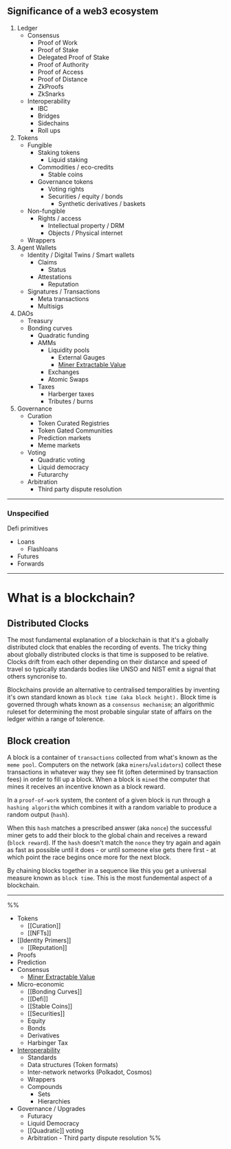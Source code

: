 
## Significance of a web3 ecosystem
1) Ledger
	- Consensus
		- Proof of Work
		- Proof of Stake
		- Delegated Proof of Stake
		- Proof of Authority
		- Proof of Access
		- Proof of Distance
		- ZkProofs
		- ZkSnarks
	- Interoperability
		- IBC
		- Bridges 
		- Sidechains
		- Roll ups
2) Tokens
	- Fungible
		- Staking tokens
			- Liquid staking
		- Commodities / eco-credits
			- Stable coins
		- Governance tokens
			- Voting rights
			- Securities / equity / bonds
				- Synthetic derivatives / baskets
	- Non-fungible
		- Rights / access
			- Intellectual property / DRM 
			- Objects / Physical internet  
	- Wrappers
3) Agent Wallets 
	- Identity / Digital Twins / Smart wallets
		-  Claims
			- Status
		- Attestations
			- Reputation
	- Signatures / Transactions
		- Meta transactions
		- Multisigs
4) DAOs
	- Treasury
	- Bonding curves
		- Quadratic funding
		- AMMs
			- Liquidity pools
				- External Gauges
				- [Miner Extractable Value](https://blog.chain.link/what-is-miner-extractable-value-mev/#:~:text=One%20such%20example%20is%20Miner,excluding%20transactions%20within%20a%20block)
			- Exchanges
			- Atomic Swaps
		- Taxes
			- Harberger taxes
			- Tributes / burns
5) Governance
	- Curation
		- Token Curated Registries
		- Token Gated Communities
		- Prediction markets 
		- Meme markets
	- Voting
		- Quadratic voting
		- Liquid democracy
		- Futurarchy
	- Arbitration 
		- Third party dispute resolution



---
### Unspecified
Defi primitives
- Loans
	- Flashloans
- Futures
- Forwards

---

# What is a blockchain? 

## Distributed Clocks

The most fundamental explanation of a blockchain is that it's a globally distributed clock that enables the recording of events. The tricky thing about globally distributed clocks is that time is supposed to be relative. Clocks drift from each other depending on their distance and speed of travel so typically standards bodies like UNSO and NIST emit a signal that others syncronise to.

Blockchains provide an alternative to centralised temporalities by inventing it's own standard known as `block time (aka block height).` Block time is governed through whats known as a `consensus mechanism`; an algorithmic ruleset for determining the most probable singular state of affairs on the ledger within a range of tolerence.

## Block creation

A block is a container of `transactions` collected from what's known as the `meme pool`. Computers on the network (aka `miners`/`validators`) collect these transactions in whatever way they see fit (often determined by transaction fees) in order to fill up a block. When a block is `mined` the computer that mines it receives an incentive known as a block reward.

In a `proof-of-work` system, the content of a given block is run through a `hashing algorithm` which combines it with a random variable to produce a random output (`hash`).

When this `hash` matches a prescribed answer (aka `nonce`) the successful miner gets to add their block to the global chain and receives a reward (`block reward`). If the `hash` doesn't match the `nonce` they try again and again as fast as possible until it does - or until someone else gets there first - at which point the race begins once more for the next block. 

By chaining blocks together in a sequence like this you get a universal measure known as `block time`. This is the most fundemental aspect of a blockchain. 


---



%%
- Tokens
	- [[Curation]]
	- [[NFTs]]
- [[Identity Primers]]
    - [[Reputation]]
- Proofs
- Prediction
- Consensus
    - [Miner Extractable Value](https://blog.chain.link/what-is-miner-extractable-value-mev/#:~:text=One%20such%20example%20is%20Miner,excluding%20transactions%20within%20a%20block)
- Micro-economic
    - [[Bonding Curves]]
    - [[Defi]]
    - [[Stable Coins]]
    - [[Securities]]
    - Equity
    - Bonds
    - Derivatives
    - Harbinger Tax
- [Interoperability](https://github.com/Joshfairhead/Resources/wiki/G.-Interoperability)
    - Standards
    - Data structures (Token formats)
    - Inter-network networks (Polkadot, Cosmos)
    - Wrappers
    - Compounds
        - Sets
        - Hierarchies
- Governance / Upgrades
    - Futuracy
    - Liquid Democracy
    - [[Quadratic]] voting
    - Arbitration - Third party dispute resolution
%%